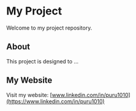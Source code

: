 # My Project
Welcome to my project repository.

## About
This project is designed to ...

## My Website
Visit my website: [www.linkedin.com/in/puru1010](https://www.linkedin.com/in/puru1010)
